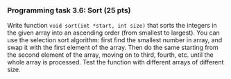 ### Programming task 3.6: Sort (25 pts)

Write function `void sort(int *start, int size)` that sorts the integers in the given 
array into an ascending order (from smallest to largest). You can use the selection 
sort algorithm: first find the smallest number in array, and swap it with the first 
element of the array. Then do the same starting from the second element of the array, 
moving on to third, fourth, etc. until the whole array is processed. Test the function 
with different arrays of different size.
